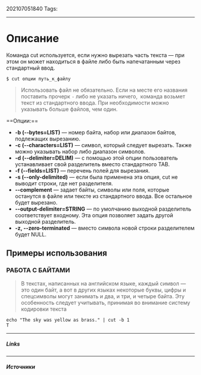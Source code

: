 202107051840
Tags:
___
# Описание
Команда cut используется, если нужно вырезать часть текста — при этом он может находиться в файле либо быть напечатанным через стандартный ввод.

`$ cut опции путь_к_файлу`

>Использовать файл не обязательно. Если на месте его названия поставить прочерк `-` либо не указать ничего,  команда возьмет текст из стандартного ввода. При необходимости можно указывать больше файлов, чем один.

==Опции:==

-   **-b (--bytes=LIST)** — номер байта, набор или диапазон байтов, подлежащих вырезанию.
-   **-c (--characters=LIST)** — символ, который следует вырезать. Также можно указывать набор либо диапазон символов.
-   **-d (--delimiter=DELIM)** — с помощью этой опции пользователь устанавливает свой разделитель вместо стандартного TAB.
-   **-f (--fields=LIST)** — перечень полей для вырезания.
-   **-s (--only-delimited)** — если была применена эта опция, cut не выводит строки, где нет разделителя.
-   **--complement** — задает байты, символы или поля, которые останутся в файле или тексте из стандартного ввода. Все остальное будет вырезано.
-   **--output-delimiter=STRING** — по умолчанию выходной разделитель соответствует входному. Эта опция позволяет задать другой выходной разделитель.
-   **-z, --zero-terminated** — вместо символа новой строки разделителем будет NULL.

## Примеры использования
### РАБОТА С БАЙТАМИ
>В текстах, написанных на английском языке, каждый символ — это один байт, а вот в других языках некоторые буквы, цифры и спецсимволы могут занимать и два, и три, и четыре байта. Эту особенность следует учитывать, принимая во внимание систему кодировки текста
```shell
echo "The sky was yellow as brass." | cut -b 1  
T
```


___
##### Links


---
##### Источники
